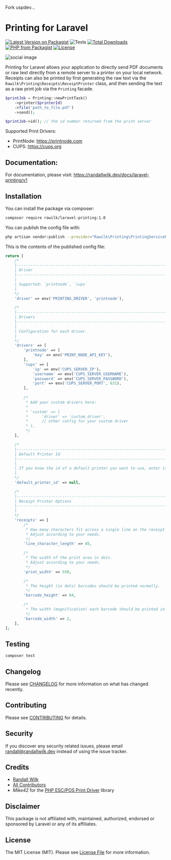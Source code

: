 Fork uspdev...


# Printing for Laravel

[![Latest Version on Packagist](https://img.shields.io/packagist/v/rawilk/laravel-printing.svg?style=flat-square)](https://packagist.org/packages/rawilk/laravel-printing)
![Tests](https://github.com/rawilk/laravel-printing/workflows/Tests/badge.svg?style=flat-square)
[![Total Downloads](https://img.shields.io/packagist/dt/rawilk/laravel-printing.svg?style=flat-square)](https://packagist.org/packages/rawilk/laravel-printing)
[![PHP from Packagist](https://img.shields.io/packagist/php-v/rawilk/laravel-printing?style=flat-square)](https://packagist.org/packages/rawilk/laravel-printing)
[![License](https://img.shields.io/github/license/rawilk/laravel-printing?style=flat-square)](https://github.com/rawilk/laravel-printing/blob/main/LICENSE.md)

![social image](https://banners.beyondco.de/Printing%20for%20Laravel.png?theme=light&packageManager=composer+require&packageName=rawilk%2Flaravel-printing&pattern=parkayFloor&style=style_1&description=Direct+printing+for+Laravel+apps.&md=1&showWatermark=0&fontSize=100px&images=printer)

Printing for Laravel allows your application to directly send PDF documents or raw text directly from a remote server
to a printer on your local network. Receipts can also be printed by first generating the raw text via the `Rawilk\Printing\Receipts\ReceiptPrinter` class, and then sending the text as a raw print job via the `Printing` facade.

```php
$printJob = Printing::newPrintTask()
    ->printer($printerId)
    ->file('path_to_file.pdf')
    ->send();

$printJob->id(); // the id number returned from the print server
```

Supported Print Drivers:

- PrintNode: https://printnode.com
- CUPS: https://cups.org

## Documentation:

For documentation, please visit: https://randallwilk.dev/docs/laravel-printing/v1

## Installation

You can install the package via composer:

```bash
composer require rawilk/laravel-printing:1.0
```

You can publish the config file with:
```bash
php artisan vendor:publish --provider="Rawilk\Printing\PrintingServiceProvider" --tag="config"
```

This is the contents of the published config file:

```php
return [
    /*
    |--------------------------------------------------------------------------
    | Driver
    |--------------------------------------------------------------------------
    |
    | Supported: `printnode`, `cups`
    |
    */
    'driver' => env('PRINTING_DRIVER', 'printnode'),

    /*
    |--------------------------------------------------------------------------
    | Drivers
    |--------------------------------------------------------------------------
    |
    | Configuration for each driver.
    |
    */
    'drivers' => [
        'printnode' => [
            'key' => env('PRINT_NODE_API_KEY'),
        ],
        'cups' => [
            'ip' => env('CUPS_SERVER_IP'),
            'username' => env('CUPS_SERVER_USERNAME'),
            'password' => env('CUPS_SERVER_PASSWORD'),
            'port' => env('CUPS_SERVER_PORT', 631),
        ],
        
        /*
         * Add your custom drivers here:
         *
         * 'custom' => [
         *      'driver' => 'custom_driver',
         *      // other config for your custom driver
         * ],
         */
    ],

    /*
    |--------------------------------------------------------------------------
    | Default Printer Id
    |--------------------------------------------------------------------------
    |
    | If you know the id of a default printer you want to use, enter it here.
    |
    */
    'default_printer_id' => null,

    /*
    |--------------------------------------------------------------------------
    | Receipt Printer Options
    |--------------------------------------------------------------------------
    |
    */
    'receipts' => [
        /*
         * How many characters fit across a single line on the receipt paper.
         * Adjust according to your needs.
         */
        'line_character_length' => 45,

        /*
         * The width of the print area in dots.
         * Adjust according to your needs.
         */
        'print_width' => 550,

        /*
         * The height (in dots) barcodes should be printed normally.
         */
        'barcode_height' => 64,

        /*
         * The width (magnification) each barcode should be printed in normally.
         */
        'barcode_width' => 2,
    ],
];
```

## Testing

``` bash
composer test
```

## Changelog

Please see [CHANGELOG](CHANGELOG.md) for more information on what has changed recently.

## Contributing

Please see [CONTRIBUTING](.github/CONTRIBUTING.md) for details.

## Security

If you discover any security related issues, please email randall@randallwilk.dev instead of using the issue tracker.

## Credits

- [Randall Wilk](https://github.com/rawilk)
- [All Contributors](../../contributors)
- _Mike42_ for the [PHP ESC/POS Print Driver](https://github.com/mike42/escpos-php) library

## Disclaimer

This package is not affiliated with, maintained, authorized, endorsed or sponsored by Laravel or any of its affiliates.

## License

The MIT License (MIT). Please see [License File](LICENSE.md) for more information.
